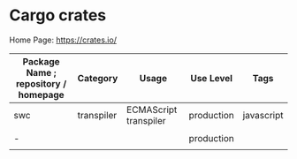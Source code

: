 # Cargo crates

Home Page: https://crates.io/

| Package Name ; repository / homepage        | Category   | Usage                 | Use Level  | Tags       |
| ------------------------------------------- | ---------- | --------------------- | ---------- | ---------- |
| swc                                         | transpiler | ECMAScript transpiler | production | javascript |
|                                             |            |                       |            |            |
| -                                     <br/> |            |                       | production |            |
|                                             |            |                       |            |            |
